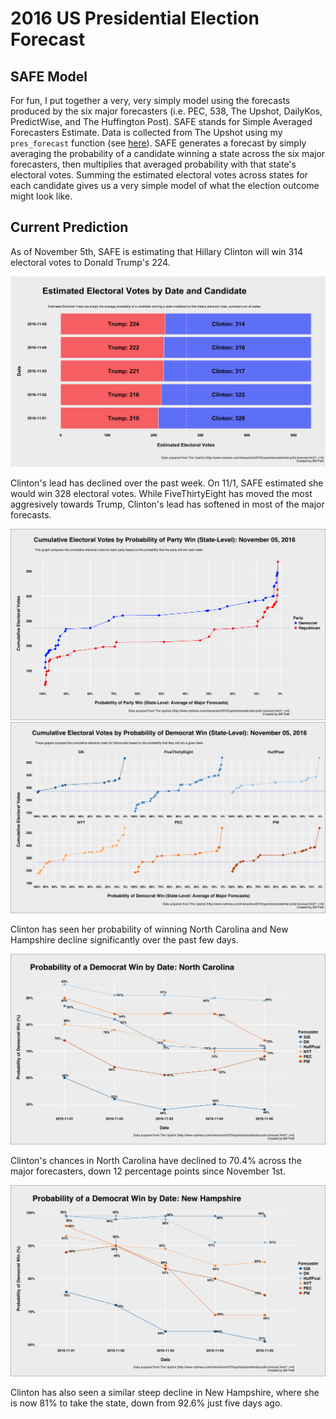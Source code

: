 # 2016 US Presidential Election Forecast

## SAFE Model

For fun, I put together a very, very simply model using the forecasts produced by the six major forecasters (i.e. PEC, 538, The Upshot, DailyKos, PredictWise, and The Huffington Post). SAFE stands for Simple Averaged Forecasters Estimate. Data is collected from The Upshot using my `pres_forecast` function (see [here](https://github.com/BillPetti/Presidential-Forecasts-2016/blob/master/README.md)). SAFE generates a forecast by simply averaging the probability of a candidate winning a state across the six major forecasters, then multiplies that averaged probability with that state's electoral votes. Summing the estimated electoral votes across states for each candidate gives us a very simple model of what the election outcome might look like.

## Current Prediction

As of November 5th, SAFE is estimating that Hillary Clinton will win 314 electoral votes to Donald Trump's 224. 

![alt text](https://github.com/BillPetti/Presidential-Forecasts-2016/blob/master/estimated_electoral_votes_2016-11-05.png?raw=true)

Clinton's lead has declined over the past week. On 11/1, SAFE estimated she would win 328 electoral votes. While FiveThirtyEight has moved the most aggresively towards Trump, Clinton's lead has softened in most of the major forecasts.

![alt text](https://github.com/BillPetti/Presidential-Forecasts-2016/blob/master/cumulative_ev_2016_2016-11-05.png?raw=true)
![alt text](https://github.com/BillPetti/Presidential-Forecasts-2016/blob/master/compare_forecasters_2016-11-05.png?raw=true)

Clinton has seen her probability of winning North Carolina and New Hampshire decline significantly over the past few days.

![alt text](https://github.com/BillPetti/Presidential-Forecasts-2016/blob/master/trend_NC_2016-11-05.png?raw=true)

Clinton's chances in North Carolina have declined to 70.4% across the major forecasters, down 12 percentage points since November 1st. 

![alt text](https://github.com/BillPetti/Presidential-Forecasts-2016/blob/master/trend_NH_2016-11-05.png?raw=true)

Clinton has also seen a similar steep decline in New Hampshire, where she is now 81% to take the state, down from 92.6% just five days ago.

